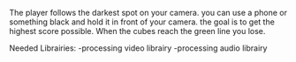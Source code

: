 The player follows the darkest spot on your camera. you can use a phone or something black and hold it in front of your camera.
the goal is to get the highest score possible. When the cubes reach the green line you lose.

Needed Librairies:
-processing video librairy
-processing audio librairy

